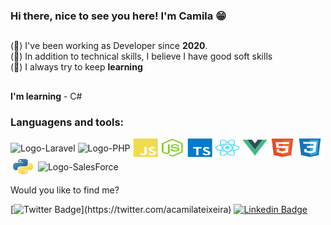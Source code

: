 ### Hi there, nice to see you here! I'm Camila 😁 

##
(🎉) I've been working as Developer since **2020**.<br>
(💛) In addition to technical skills, I believe I have good soft skills<br>
(🌻) I always try to keep **learning** <br>
##

**I'm learning** - C#

### Languagens and tools:
<div style="display: inline_block">
<img align="center" alt="Logo-Laravel" height="30" width="40" src="https://cdn.jsdelivr.net/gh/devicons/devicon/icons/laravel/laravel-plain-wordmark.svg" />
<img align="center" alt="Logo-PHP" height="30" width="40" src="https://cdn.jsdelivr.net/gh/devicons/devicon/icons/php/php-plain.svg" />
<img align="center" alt="Logo-Javascript" height="30" width="40" src="https://raw.githubusercontent.com/devicons/devicon/master/icons/javascript/javascript-plain.svg">
<img align="center" alt="Logo-Nodejs" height="30" width="40" src="https://raw.githubusercontent.com/devicons/devicon/master/icons/nodejs/nodejs-original.svg">
<img align="center" alt="Logo-Typescript" height="30" width="40" src="https://raw.githubusercontent.com/devicons/devicon/master/icons/typescript/typescript-plain.svg">
<img align="center" alt="Logo-React" height="30" width="40" src="https://raw.githubusercontent.com/devicons/devicon/master/icons/react/react-original.svg">
<img align="center" alt="Logo-Vue" height="30" width="40" src="https://raw.githubusercontent.com/devicons/devicon/master/icons/vuejs/vuejs-original.svg">
<img align="center" alt="Logo-HTML" height="30" width="40" src="https://raw.githubusercontent.com/devicons/devicon/master/icons/html5/html5-original.svg">
<img align="center" alt="Logo-CSS" height="30" width="40" src="https://raw.githubusercontent.com/devicons/devicon/master/icons/css3/css3-original.svg">
<img align="center" alt="Logo-Python" height="30" width="40" src="https://raw.githubusercontent.com/devicons/devicon/master/icons/python/python-original.svg">
<img align="center" alt="Logo-SalesForce" height="30" width="40" src="https://cdn.jsdelivr.net/gh/devicons/devicon/icons/salesforce/salesforce-original.svg" />
</div>

Would you like to find me?

[![Twitter Badge](https://img.shields.io/badge/-Twitter-1ca0f1?style=flat-square&labelColor=1ca0f1&logo=twitter&logoColor=white&link=https://twitter.com/acamilateixeira_)](https://twitter.com/acamilateixeira)
[![Linkedin Badge](https://img.shields.io/badge/-LinkedIn-blue?style=flat-square&logo=Linkedin&logoColor=white&link=https://www.linkedin.com/in/acamilateixeira)](https://www.linkedin.com/in/acamilateixeira)
